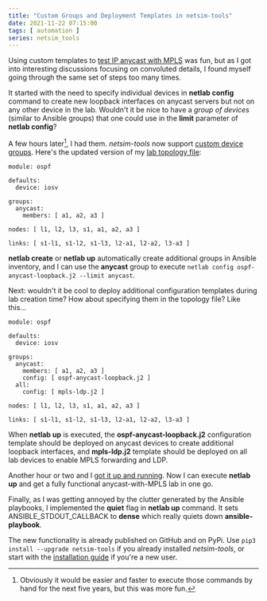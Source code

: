 ```yaml
---
title: "Custom Groups and Deployment Templates in netsim-tools"
date: 2021-11-22 07:15:00
tags: [ automation ]
series: netsim_tools
---
```

Using custom templates to [test IP anycast with MPLS](https://blog.ipspace.net/2021/11/anycast-mpls.html) was fun, but as I got into interesting discussions focusing on convoluted details, I found myself going through the same set of steps too many times.

It started with the need to specify individual devices in **netlab config** command to create new loopback interfaces on anycast servers but not on any other device in the lab. Wouldn't it be nice to have a *group of devices* (similar to Ansible groups) that one could use in the **limit** parameter of **netlab config**?
<!--more-->
A few hours later[^1], I had them. *netsim-tools* now support [custom device groups](https://netsim-tools.readthedocs.io/en/latest/groups.html). Here's the updated version of my [lab topology file](https://github.com/ipspace/netsim-examples/blob/master/routing/anycast-mpls/ospf.yml):

[^1]: Obviously it would be easier and faster to execute those commands by hand for the next five years, but this was more fun.

```
module: ospf

defaults:
  device: iosv

groups:
  anycast:
    members: [ a1, a2, a3 ]

nodes: [ l1, l2, l3, s1, a1, a2, a3 ]

links: [ s1-l1, s1-l2, s1-l3, l2-a1, l2-a2, l3-a3 ]
```

**netlab create** or **netlab up** automatically create additional groups in Ansible inventory, and I can use the **anycast** group to execute `netlab config ospf-anycast-loopback.j2 --limit anycast`.

Next: wouldn't it be cool to deploy additional configuration templates during lab creation time? How about specifying them in the topology file? Like this...

```
module: ospf

defaults:
  device: iosv

groups:
  anycast:
    members: [ a1, a2, a3 ]
    config: [ ospf-anycast-loopback.j2 ]
  all:
    config: [ mpls-ldp.j2 ]

nodes: [ l1, l2, l3, s1, a1, a2, a3 ]

links: [ s1-l1, s1-l2, s1-l3, l2-a1, l2-a2, l3-a3 ]
```

When **netlab up** is executed, the **ospf-anycast-loopback.j2** configuration template should be deployed on anycast devices to create additional loopback interfaces, and **mpls-ldp.j2** template should be deployed on all lab devices to enable MPLS forwarding and LDP.

Another hour or two and I [got it up and running](https://netsim-tools.readthedocs.io/en/latest/netlab/up.html). Now I can execute **netlab up** and get a fully functional anycast-with-MPLS lab in one go.

Finally, as I was getting annoyed by the clutter generated by the Ansible playbooks, I implemented the **quiet** flag in **netlab up** command. It sets ANSIBLE_STDOUT_CALLBACK to **dense** which really quiets down **ansible-playbook**.

The new functionality is already published on GitHub and on PyPi. Use `pip3 install --upgrade netsim-tools` if you already installed *netsim-tools*, or start with the [installation guide](https://netsim-tools.readthedocs.io/en/latest/install.html) if you're a new user.
